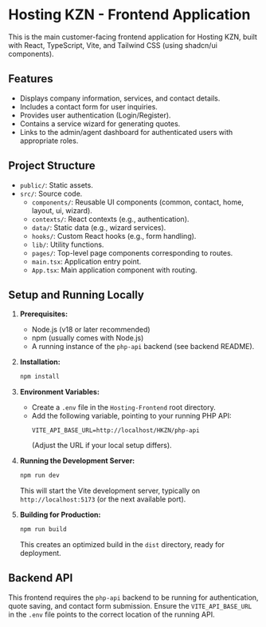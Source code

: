 # Hosting KZN - Frontend Application

This is the main customer-facing frontend application for Hosting KZN, built with React, TypeScript, Vite, and Tailwind CSS (using shadcn/ui components).

## Features

*   Displays company information, services, and contact details.
*   Includes a contact form for user inquiries.
*   Provides user authentication (Login/Register).
*   Contains a service wizard for generating quotes.
*   Links to the admin/agent dashboard for authenticated users with appropriate roles.

## Project Structure

*   `public/`: Static assets.
*   `src/`: Source code.
    *   `components/`: Reusable UI components (common, contact, home, layout, ui, wizard).
    *   `contexts/`: React contexts (e.g., authentication).
    *   `data/`: Static data (e.g., wizard services).
    *   `hooks/`: Custom React hooks (e.g., form handling).
    *   `lib/`: Utility functions.
    *   `pages/`: Top-level page components corresponding to routes.
    *   `main.tsx`: Application entry point.
    *   `App.tsx`: Main application component with routing.

## Setup and Running Locally

1.  **Prerequisites:**
    *   Node.js (v18 or later recommended)
    *   npm (usually comes with Node.js)
    *   A running instance of the `php-api` backend (see backend README).

2.  **Installation:**
    ```bash
    npm install
    ```

3.  **Environment Variables:**
    *   Create a `.env` file in the `Hosting-Frontend` root directory.
    *   Add the following variable, pointing to your running PHP API:
        ```
        VITE_API_BASE_URL=http://localhost/HKZN/php-api
        ```
        (Adjust the URL if your local setup differs).

4.  **Running the Development Server:**
    ```bash
    npm run dev
    ```
    This will start the Vite development server, typically on `http://localhost:5173` (or the next available port).

5.  **Building for Production:**
    ```bash
    npm run build
    ```
    This creates an optimized build in the `dist` directory, ready for deployment.

## Backend API

This frontend requires the `php-api` backend to be running for authentication, quote saving, and contact form submission. Ensure the `VITE_API_BASE_URL` in the `.env` file points to the correct location of the running API.
